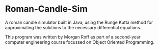 Roman-Candle-Sim
================

A roman candle simulator built in Java, using the Runge Kutta method for approximating the solutions to the necessary differential equations.

This program was written by Morgan Roff as part of a second-year computer engineering course focussed on Object Oriented Programming.

